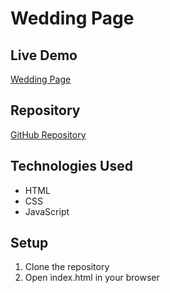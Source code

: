# Wedding Page

## Live Demo
[Wedding Page](https://farhanwew.github.io/wedding-page/index.html)

## Repository
[GitHub Repository](https://github.com/farhanwew/wedding-page)

## Technologies Used
- HTML
- CSS
- JavaScript

## Setup
1. Clone the repository
2. Open index.html in your browser